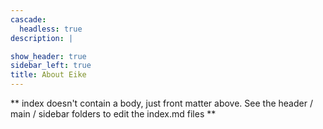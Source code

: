 ```yaml
---
cascade:
  headless: true
description: |

show_header: true
sidebar_left: true
title: About Eike
---
```


** index doesn't contain a body, just front matter above.
See the header / main / sidebar folders to edit the index.md files **
